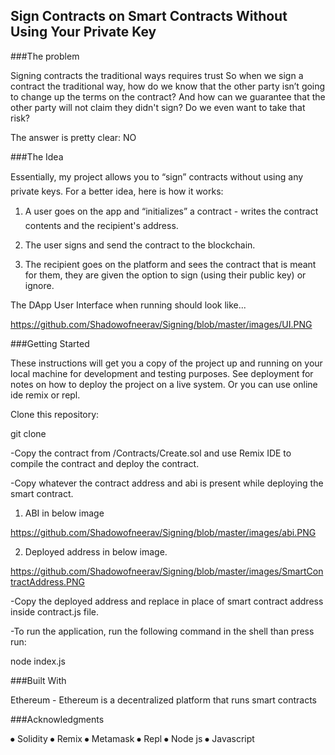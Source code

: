 ## Sign Contracts on Smart Contracts Without Using Your Private Key

###The problem

Signing contracts the traditional ways requires trust
So when we sign a contract the traditional way, how do we know that the other party isn’t going to change up the terms on the contract? And how can we guarantee that the other party will not claim they didn't sign? Do we even want to take that risk?

The answer is pretty clear: NO


###The Idea

Essentially, my project allows you to “sign” contracts without using any private keys. For a better idea, here is how it works:

1. A user goes on the app and “initializes” a contract - writes the contract contents and the recipient's address.

2. The user signs and send the contract to the blockchain.
   
3. The recipient goes on the platform and sees the contract that is meant for them, they are given the option to sign (using their public key) or ignore.


The DApp User Interface when running should look like...

https://github.com/Shadowofneerav/Signing/blob/master/images/UI.PNG
 

###Getting Started

These instructions will get you a copy of the project up and running on your local machine for development and testing purposes. See deployment for notes on how to deploy the project on a live system. Or you can use online ide remix or repl.


Clone this repository:

git clone

-Copy the contract from /Contracts/Create.sol and use Remix IDE to compile the contract and deploy the contract.

-Copy whatever the contract address and abi is present while deploying the smart contract.

1) ABI in below image
 
https://github.com/Shadowofneerav/Signing/blob/master/images/abi.PNG

2) Deployed address in below image.

https://github.com/Shadowofneerav/Signing/blob/master/images/SmartContractAddress.PNG
 

-Copy the deployed address and replace in place of smart contract address inside contract.js file.

 


-To run the application, run the following command in the shell than press run:

node index.js

###Built With 

Ethereum - Ethereum is a decentralized platform that runs smart contracts

###Acknowledgments

⦁	Solidity
⦁	Remix
⦁	Metamask
⦁	Repl
⦁	Node js
⦁	Javascript
